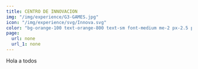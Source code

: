 ```yaml
---
title: CENTRO DE INNOVACION
img: "/img/experience/G3-GAMES.jpg"
icon: "/img/experience/svg/Innova.svg"
color: "bg-orange-100 text-orange-800 text-sm font-medium me-2 px-2.5 py-0.5 rounded dark:bg-orange-900 dark:text-orange-300"
page:
  url: none
  url_1: none
---
```


Hola a todos